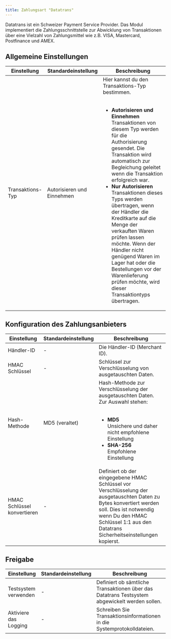```yaml
---
title: Zahlungsart "Datatrans"
---
```


Datatrans ist ein Schweizer Payment Service Provider. Das Modul implementiert die Zahlungsschnittstelle zur Abwicklung von Transaktionen über eine Vielzahl von Zahlungsmittel wie z.B. VISA, Mastercard, Postfinance und AMEX.

## Allgemeine Einstellungen

<table>
	<thead>
		<tr>
			<th>Einstellung</th>
			<th>Standardeinstellung</th>
			<th>Beschreibung</th>
		</tr>
	</thead>
	<tbody>
		<tr>
			<td>Transaktions-Typ</td>
			<td>Autorisieren und Einnehmen</td>
			<td>Hier kannst du den Transaktions-Typ bestimmen.<br><br>
				<ul>
				<li><strong>Autorisieren und Einnehmen</strong><br>
				Transaktionen von diesem Typ werden für die Authorisierung gesendet. Die Transaktion wird automatisch zur Begleichung geleitet wenn die Transaktion erfolgreich war.</li>
				<li><strong>Nur Autorisieren</strong><br>
				Transaktionen dieses Typs werden übertragen, wenn der Händler die Kreditkarte auf die Menge der verkauften Waren prüfen lassen möchte. Wenn der Händler nicht genügend Waren im Lager hat oder die Bestellungen vor der Warenlieferung prüfen möchte, wird dieser Transaktiontyps übertragen.</li>
				</ul>
			</td>
		</tr>
	</tbody>
</table>

## Konfiguration des Zahlungsanbieters

<table>
	<thead>
		<tr>
			<th>Einstellung</th>
			<th>Standardeinstellung</th>
			<th>Beschreibung</th>
		</tr>
	</thead>
	<tbody>
		<tr>
			<td>Händler-ID</td>
			<td>-</td>
			<td>Die Händler-ID (Merchant ID).</td>
		</tr>
		<tr>
			<td>HMAC Schlüssel</td>
			<td>-</td>
			<td>Schlüssel zur Verschlüsselung von ausgetauschten Daten.</td>
		</tr>
		<tr>
			<td>Hash-Methode</td>
			<td>MD5 (veraltet)</td>
			<td>Hash-Methode zur Verschlüsselung der ausgetauschten Daten. Zur Auswahl stehen:<br><br>
				<ul>
					<li><strong>MD5</strong><br>Unsichere und daher nicht empfohlene Einstellung</li>
					<li><strong>SHA-256</strong><br>Empfohlene Einstellung</li>
				</ul>
			</td>
		</tr>
		<tr>
			<td>HMAC Schlüssel konvertieren</td>
			<td>-</td>
			<td>Definiert ob der eingegebene HMAC Schlüssel vor Verschlüsselung der ausgetauschten Daten zu Bytes konvertiert werden soll. Dies ist notwendig wenn Du den HMAC Schlüssel 1:1 aus den Datatrans Sicherheitseinstellungen kopierst.</td>
		</tr>
	</tbody>
</table>

## Freigabe

<table>
	<thead>
		<tr>
			<th>Einstellung</th>
			<th>Standardeinstellung</th>
			<th>Beschreibung</th>
		</tr>
	</thead>
	<tbody>
		<tr>
			<td>Testsystem verwenden</td>
			<td>-</td>
			<td>Definiert ob sämtliche Transaktionen über das Datatrans Testsystem abgewickelt werden sollen.</td>
		</tr>
		<tr>
			<td>Aktiviere das Logging</td>
			<td>-</td>
			<td>Schreiben Sie Transaktionsinformationen in die Systemprotokolldateien.</td>
		</tr>
	</tbody>
</table>
